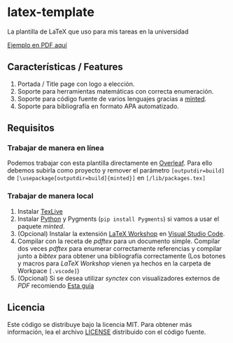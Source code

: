 # latex-template
La plantilla de LaTeX que uso para mis tareas en la universidad

[Ejemplo en PDF aquí](https://users.dcc.uchile.cl/~ereyes/web/viewer.html?file=template.pdf)

## Características / Features

1. Portada / Title page con logo a elección.
2. Soporte para herramientas matemáticas con correcta enumeración.
3. Soporte para código fuente de varios lenguajes gracias a [minted](https://www.overleaf.com/learn/latex/Code_Highlighting_with_minted).
4. Soporte para bibliografía en formato APA automatizado.

## Requisitos

### Trabajar de manera en línea

Podemos trabajar con esta plantilla directamente en [Overleaf](https://www.overleaf.com/). Para ello debemos subirla como proyecto y remover el parámetro `[outputdir=build]` de `[\usepackage[outputdir=build]{minted}]` en `[/lib/packages.tex]`

### Trabajar de manera local

1. Instalar [TexLive](https://www.tug.org/texlive/)
2. Instalar [Python](https://www.python.org/downloads/) y Pygments (`pip install Pygments`) si vamos a usar el paquete *minted*.
2. (Opcional) Instalar la extensión [LaTeX Workshop](https://marketplace.visualstudio.com/items?itemName=James-Yu.latex-workshop) en [Visual Studio Code](https://code.visualstudio.com/download).
3. Compilar con la receta de *pdftex* para un documento simple. Compilar dos veces *pdftex* para enumerar correctamente referencias y compilar junto a *bibtex* para obtener una bibliografía correctamente (Los botones y macros para *LaTeX Workshop* vienen ya hechos en la carpeta de Workpace `[.vscode]`)
4. (Opcional) Si se desea utilizar *synctex* con visualizadores externos de *PDF* recomiendo [Esta guía](https://github.com/James-Yu/LaTeX-Workshop/wiki/View#using-synctex-with-an-external-viewer)

## Licencia

Este código se distribuye bajo la licencia MIT. Para obtener más información, lea el archivo [LICENSE](/LICENSE) distribuido con el código fuente.